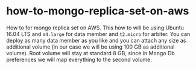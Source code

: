 # how-to-mongo-replica-set-on-aws
How to for mongo replica set on AWS. This how to will be using Ubuntu 16.04 LTS and `m4.large` for data member and `t2.micro` for arbiter. You can deploy as many data member as you like and you can attach any size as additional volume (in our case we will be using 100 GB as additional volume). Root volume will stay at standard 8 GB, since in Mongo Db preferences we will map everything to the second volume.
